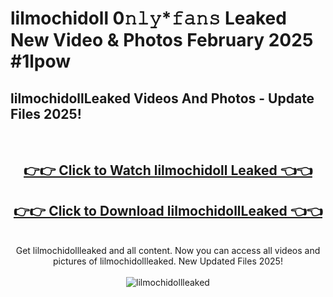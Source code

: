 # lilmochidoll 0𝚗𝚕𝚢*𝚏𝚊𝚗𝚜 Leaked New Video & Photos February 2025 #1lpow

<h2>lilmochidollLeaked Videos And Photos - Update Files 2025!</h2>
<br>
<div align="center">
<h2><a href="https://mediaupload.pro?title=lilmochidoll&ref=11F" rel="nofollow">👉👉 Click to Watch lilmochidoll Leaked 👈👈</a></h2>
<h2><a href="https://mediaupload.pro?title=lilmochidoll&ref=11F" rel="nofollow">👉👉 Click to Download lilmochidollLeaked 👈👈</a></h2>
<br>
Get lilmochidollleaked and all content. Now you can access all videos and pictures of lilmochidollleaked. New Updated Files 2025!
<br>
<br>
<a href="https://mediaupload.pro?title=lilmochidoll&ref=11F" rel="nofollow" data-target="animated-image.originalLink"><img src="https://i.ibb.co/Gkj2r4b/banner.png" alt="lilmochidollleaked" style="max-width: 100%; display: inline-block;" data-target="animated-image.originalImage"></a>
</div>
<br>

